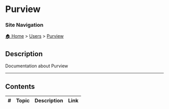 <!-- description: Documentation about Purview -->
# Purview

### Site Navigation
[🏠 Home](../../README.md) > [Users](../README.md) > [Purview](README.md)

## Description
Documentation about Purview

---

## Contents

| **#** | **Topic** | **Description** | **Link** |
|---|---|---|---|